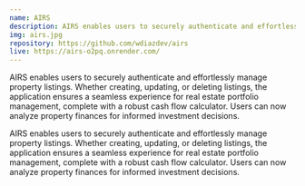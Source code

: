 ```yaml
---
name: AIRS
description: AIRS enables users to securely authenticate and effortlessly manage property listings. Whether creating, updating, or deleting listings, the application ensures a seamless experience for real estate portfolio management, complete with a robust cash flow calculator. Users can now analyze property finances for informed investment decisions.
img: airs.jpg
repository: https://github.com/wdiazdev/airs
live: https://airs-o2pq.onrender.com/
---
```


AIRS enables users to securely authenticate and effortlessly manage property listings. Whether creating, updating, or deleting listings, the application ensures a seamless experience for real estate portfolio management, complete with a robust cash flow calculator. Users can now analyze property finances for informed investment decisions.

AIRS enables users to securely authenticate and effortlessly manage property listings. Whether creating, updating, or deleting listings, the application ensures a seamless experience for real estate portfolio management, complete with a robust cash flow calculator. Users can now analyze property finances for informed investment decisions.
